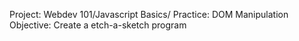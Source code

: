 Project: Webdev 101/Javascript Basics/
Practice: DOM Manipulation
Objective: Create a etch-a-sketch program
